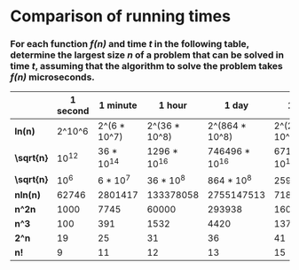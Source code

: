 # Comparison of running times

### For each function _f(n)_ and time _t_ in the following table, determine the largest size _n_ of a problem that can be solved in time _t_, assuming that the algorithm to solve the problem takes _f(n)_ microseconds.


|              | 1 second        | 1 minute             | 1 hour                 | 1 day                    | 1 month                   | 1 year                      | 1 century                         |
|--------------|-----------------|----------------------|------------------------|--------------------------|---------------------------|-----------------------------|-----------------------------------|
| **ln(n)**    | 2^10^6          | 2^(6 * 10^7)         | 2^(36 * 10^8)          | 2^(864 * 10^8)           | 2^(25920 * 10^8)          | 2^(315360 * 10^8)           | 2^(315556736 * 10^8)              |
| **\sqrt{n}** | 10<sup>12</sup> | 36 * 10<sup>14</sup> | 1296 * 10<sup>16</sup> | 746496 * 10<sup>16</sup> | 6718464 * 10<sup>18</sup> | 994519296 * 10<sup>18</sup> | 995827586973696 * 10<sup>16</sup> |
| **\sqrt{n}** | 10<sup>6</sup>  | 6 * 10<sup>7</sup>   | 36 * 10<sup>8</sup>    | 864 * 10<sup>8</sup>     | 2592 * 10<sup>9</sup>     | 31536 * 10<sup>9</sup>      | 31556736 * 10<sup>8</sup>         |
| **nln(n)**   | 62746           | 2801417              | 133378058              | 2755147513               | 71870856404               | 797633893349                | 68654697441062                    |
| **n^2n**     | 1000            | 7745                 | 60000                  | 293938                   | 1609968                   | 5615692                     | 56175382                          |
| **n^3**      | 100             | 391                  | 1532                   | 4420                     | 13736                     | 31593                       | 146677                            |
| **2^n**      | 19              | 25                   | 31                     | 36                       | 41                        | 44                          | 51                                |
| **n!**       | 9               | 11                   | 12	                    | 13                       | 15                        | 16                          | 17                                |


